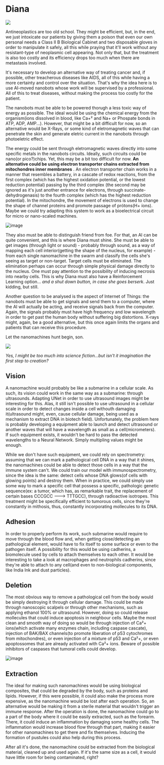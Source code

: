 # Diana

![](https://user-images.githubusercontent.com/28028007/175139441-bcae64d1-3661-4e95-91e0-402d2986ed54.png)

Antineoplastics are too old school. They might be efficient, but, in the end, we just intoxicate our patients by giving them a poison that even our own personal needs a Class II B Biological Cabinet and two disposable gloves in order to manipulate it safely, all this while praying that it'll work without any resistant-type of neoplasmic cell appearing.
Not only that, but the treatment is also too costly and its efficiency drops too much when there are metastasis involved.

It's necessary to develop an alternative way of treating cancer and, if possible, other treacherous diseases like AIDS, all of this while having a more certainty and control over the situation.
That's why the idea here is to use AI-moved nanobots whose work will be supervised by a professional. All of this to treat diseases, without making the process too costly for the patient.

The nanobots must be able to be powered thorugh a less toxic way of energy as possible. The ideal would be using the chemical energy from the organism(ions dissolved in blood, like Ca+² and Na+ or Phospate bonds in ATP, ADP, AMP...). However, that might be a bit difficult for now, so an alternative would be X-Rays, or some kind of eletromagnetic waves that can penetrate the skin and generate eletric current in the nanobots through photoeletric effect.

The energy could be sent through eletromagnetic waves directly into some specific metals in the nanobots circuits. Ideally, such circuits could be nano(or pico?)chips. Yet, this may be a bit too difficult for now. **An alternative could be using electron transporter chains extracted from mitochondres inner membranes** . An electron transporter chain works in a manner that resembles a battery, in a cascate of redox reactions, from the first complex (which has the highest oxidation potential, or the lowest reduction potential) passing by the third complex (the second may be ignored as it's just another entrance for electrons, through succinate-dehydrogenasis) to the fourth complex (which has the highest reduction potential).
In the mitochondre, the movement of electrons is used to change the shape of channel proteins and promote passage of prótons(H+ íons). Maybe we could try adapting this system to work as a bioelectrical circuit for micro or nano-scaled machines.

![image](https://github.com/Martyn0324/Diana/assets/28028007/b5f2cc4a-2cd2-4c40-9a11-2b1219df9460)


They also must be able to distinguish friend from foe. For that, an AI can be quite convenient, and this is where Diana must shine. She must be able to get images (through light or sound) - probably through sound, as a way of mapping each cell interior(getting the shape of the nucleus, for example) - from each single nanomachine in the swarm and classify the cells she's seeing as target or non-target. Target cells must be eliminated.
The elimination perhaps can occur through simple physical damage directly to the nucleus. One must pay attention to the possibility of inducing necrosis into nearby cells. This is why Diana must also have a Reinforcement Learning option... *and a shut down button, in case she goes berserk*. Just kidding, but still.

Another question to be analysed is the aspect of Internet of Things: the nanobots must be able to get signals and send them to a computer, where the AI will actually be acting, and receive signals back from the computer. Again, the signals probably must have high frequency and low wavelength in order to get past the human body without suffering big distortions. X-rays might, again, be a good alternative, but this once again limits the organs and patients that can receive this procedure.


Let the nanomachines hunt begin, son.

![](https://user-images.githubusercontent.com/28028007/175126621-d731ccbf-1ef9-4815-b350-2eb8f8dae57b.png)

*Yes, I might be too much into science fiction...but isn't it imagination the first step to creation?*

## Vision

A nanomachine would probably be like a submarine in a cellular scale. As such, its vision could work in the same way as a submarine: through ultrasounds.
Adapting UNet in order to use ultrasound images might be interesting for this. Alas, it still isn't possible to use ultrasound in a cellular scale in order to detect changes inside a cell withouth damaging it(ultrasound might, even, cause cellular damage, being used as a mechanism to extract DNA in biotech field).
Unfortunately, the problem here is probably developing a equipment able to launch and detect ultrasound or another waves that will have a wavelength as small as a cell(micrometers). If such equipment exists, it wouldn't be hard to pass the detected wavelengths to a Neural Network. Simply multipling values might be enough.

While we don't have such equipment, we could rely on spectrometry: assuming that we can mark a pathological cell DNA in a way that it shines, the nanomachines could be able to detect those cells in a way that the immune system can't.
We could train our model with immunospectrometry, since the idea is the same: detect cells whose DNA glows(of cells with glowing points) and destroy them. When in practice, we could simply use some way to mark a specific cell that possess a specific, pathologic genetic sequence(ex: a tumor, which has, as remarkable trait, the replacement of certain bases CCCGCC ---> TTTGCC), through radioactive isotropes. This treatment might be specifically efficient to tumorous cells, since they're constantly in mithosis, thus, constantly incorporating mollecules to its DNA.

## Adhesion

In order to properly perform its work, such submarine would require to move through the blood flow and, when getting close/detecting an pathological element, would have to fix itself to some surface or even to the pathogen itself. A possibility for this would be using cadherins, a biomolecule used by cells to attach themselves to each other. It would be interesting to take a look at macrophages and neutrophils cadherins, since they're able to attach to any cell(and even to non-biological components, like India Ink and dust particles).

## Deletion

The most obvious way to remove a pathological cell from the body would be simply destroying it through cellular damage. This could be made through nanoscopic scalpels or through other mechanisms, such as applying ethanol 100% or ultrasound. However, doing so could release mollecules that could induce apoptosis in neighbour cells.
Maybe the most clean and smooth way of doing so would be through injection of Ca²+ íons(which activate many enzymes chain, including caspase cascate), injection of BAK/BAX channels(to promote liberation of p53 cytochromes from mitochondres), or even injection of a mixture of p53 and Ca²+, or even apoptossomes that are already activated with Ca²+ íons. Beware of possible inhibitors of caspases that tumoral cells could develop.

![image](https://github.com/Martyn0324/Diana/assets/28028007/90006202-782b-4663-918e-dc99c9d98320)


## Extraction

The ideal for making such nanomachines would be using biological composites, that could be degraded by the body, such as proteins and lipids. However, if this were possible, it could also make the process more expensive, as the nanomachine would be lost after each operation.
So, an alternative would be making it from a sterile material that wouldn't trigger an immune response. After the operation is done, the nanomachine could go to a part of the body where it could be easily extracted, such as the forearm. There, it could induce an inflammation by damaging some healthy cells. The inflammation would increase blood flow through that part, making it easier for other nanomachines to get there and fix themselves. Inducing the formation of pustules could also help during this process.

After all it's done, the nanomachine could be extracted from the biological material, cleaned up and used again. If it's the same size as a cell, it would have little room for being contaminated, right?
